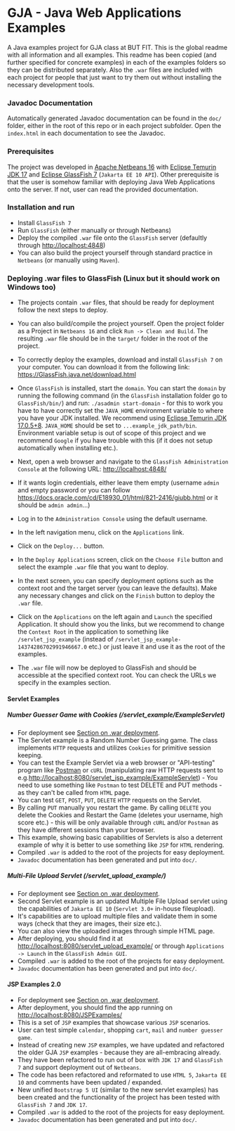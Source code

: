 # GJA - Java Web Applications Examples

A Java examples project for GJA class at BUT FIT.
This is the global readme with all information and all examples.
This readme has been copied (and further specified for concrete examples) in each of the examples folders so they can be distributed separately.
Also the `.war` files are included with each project for people that just want to try them out without installing the necessary development tools.

### Javadoc Documentation

Automatically generated Javadoc documentation can be found in the `doc/` folder, either in the root of this repo or in each project subfolder.
Open the `index.html` in each documentation to see the Javadoc.

### Prerequisites

 The project was developed in [Apache Netbeans 16](https://netbeans.apache.org/download/index.html) with [Eclipse Temurin JDK 17](https://adoptium.net/temurin/releases/?version=17) and [Eclipse GlassFish 7](https://projects.eclipse.org/projects/ee4j.GlassFish/releases/7.0.0) (`Jakarta EE 10 API`). Other prerequisite is that the user is somehow familiar with deploying Java Web Applications onto the server. If not, user can read
 the provided documentation.

### Installation and run

- Install `GlassFish 7`
- Run `GlassFish` (either manually or through Netbeans)
- Deploy the compiled `.war` file onto the `GlassFish` server (defaultly through [http://localhost:4848](http://localhost:4848))
- You can also build the project yourself through standard practice in `Netbeans` (or manually using `Maven`).

### Deploying .war files to GlassFish (Linux but it should work on Windows too)

- The projects contain `.war` files, that should be ready for deployment follow the next steps to deploy.

- You can also build/compile the project yourself. Open the project folder as a Project in `Netbeans 16` and click `Run -> Clean and Build`. The resulting `.war` file should be in the `target/` folder in the root of the project.

- To correctly deploy the examples, download and install `GlassFish 7` on your computer. You can download it from the following link:
    <https://GlassFish.java.net/download.html>

- Once `GlassFish` is installed, start the `domain`. You can start the `domain` by running the following command (in the `GlassFish` installation folder go to `GlassFish/bin/`) and run:
    `./asadmin start-domain` - for this to work you have to have correctly set the `JAVA_HOME` environment variable to where you have your JDK installed.
    We recommend using [Eclipse Temurin JDK 17.0.5+8](https://adoptium.net/temurin/releases/?version=17). `JAVA_HOME` should be set to `...example_jdk_path/bin`. Environment variable setup is out of scope of this project and we recommend `Google` if you have trouble with this (if it does not setup automatically when installing etc.).

- Next, open a web browser and navigate to the `GlassFish Administration Console` at the following URL:
    <http://localhost:4848/>

- If it wants login credentials, either leave them empty (username `admin` and empty password or you can follow <https://docs.oracle.com/cd/E18930_01/html/821-2416/giubb.html> or it should be `admin admin`...)

- Log in to the `Administration Console` using the default username.

- In the left navigation menu, click on the `Applications` link.

- Click on the `Deploy...` button.

- In the `Deploy Applications` screen, click on the `Choose File` button and select the example `.war` file that you want to deploy.

- In the next screen, you can specify deployment options such as the context root and the target server (you can leave the defaults). Make any necessary changes and click on the `Finish` button to deploy the `.war` file.

- Click on the `Applications` on the left again and `Launch` the specified Application. It should show you the links, but we recommend to change the `Context Root` in the application to something like `/servlet_jsp_example` (instead of `/servlet_jsp_example-14374286702991946667.0` etc.) or just leave it and use it as the root of the examples.

- The `.war` file will now be deployed to GlassFish and should be accessible at the specified context root. You can check the URLs we specify in the examples section.

#### Servlet Examples

##### Number Guesser Game with Cookies (/servlet_example/ExampleServlet)

- For deployment see [Section on .war deployment](#deploying-war-files-to-GlassFish-linux-but-it-should-work-on-windows-too).
- The Servlet example is a Random Number Guessing game. The class implements `HTTP` requests and utilizes `Cookies` for primitive session keeping.
- You can test the Example Servlet via a web browser or "API-testing" program like [Postman](https://www.postman.com/) or `cURL` (manipulating raw HTTP requests sent to e.g.<http://localhost:8080/servlet_jsp_example/ExampleServlet>) - You need to use something like `Postman` to test DELETE and PUT methods - as they can't be called from `HTML` page.
- You can test `GET`, `POST`, `PUT`, `DELETE`  `HTTP` requests on the Servlet.
- By calling `PUT` manually you restart the game. By calling `DELETE` you delete the Cookies and Restart the Game (deletes your username, high score etc.) - this will be only available through `cURL` and/or `Postman` as they have different sessions than your browser.
- This example, showing basic capabilities of Servlets is also a deterrent example of why it is better to use something like `JSP` for `HTML` rendering.
- Compiled `.war` is added to the root of the projects for easy deployment.
- `Javadoc` documentation has been generated and put into `doc/`.

##### Multi-File Upload Servlet (/servlet_upload_example/)

- For deployment see [Section on .war deployment](#deploying-war-files-to-GlassFish-linux-but-it-should-work-on-windows-too).
- Second Servlet example is an updated Multiple File Upload servlet using the capabilities of `Jakarta EE 10` (`Servlet 3.0+` in-house fileupload).
- It's capabilities are to upload multiple files and validate them in some ways (check that they are images, their size etc.).
- You can also view the uploaded images through simple HTML page.
- After deploying, you should find it at <http://localhost:8080/servlet_upload_example/> or through `Applications -> Launch` in the `GlassFish Admin GUI`.
- Compiled `.war` is added to the root of the projects for easy deployment.
- `Javadoc` documentation has been generated and put into `doc/`.

#### JSP Examples 2.0

- For deployment see [Section on .war deployment](#deploying-war-files-to-GlassFish-linux-but-it-should-work-on-windows-too).
- After deployment, you should find the app running on <http://localhost:8080/JSPExamples/>
- This is a set of `JSP` examples that showcase various `JSP` scenarios.
- User can test simple `calendar`, shopping `cart`, `mail` and `number guesser game`.
- Instead of creating new `JSP` examples, we have updated and refactored the older GJA `JSP` examples - because they are all-embracing already.
- They have been refactored to run out of box with `JDK 17` and `GlassFish 7` and support deployment out of `Netbeans`.
- The code has been refactored and reformated to use `HTML 5`, `Jakarta EE 10` and comments have been updated / expanded.
- New unified `Bootstrap 5 UI` (similar to the new servlet examples) has been created and the functionality of the project has been tested with `GlassFish 7` and `JDK 17`.
- Compiled `.war` is added to the root of the projects for easy deployment.
- `Javadoc` documentation has been generated and put into `doc/`.

